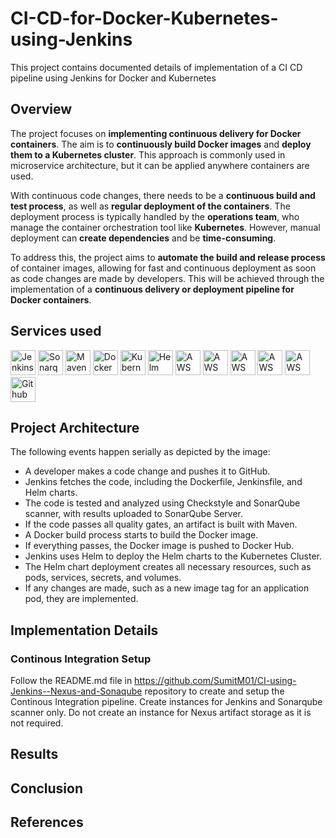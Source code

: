# CI-CD-for-Docker-Kubernetes-using-Jenkins
This project contains documented details of implementation of a CI CD pipeline using Jenkins for Docker and Kubernetes

## Overview
The project focuses on **implementing continuous delivery for Docker containers**. The aim is to **continuously build Docker images** and **deploy them to a Kubernetes cluster**. This approach is commonly used in microservice architecture, but it can be applied anywhere containers are used.

With continuous code changes, there needs to be a **continuous build and test process**, as well as **regular deployment of the containers**. The deployment process is typically handled by the **operations team**, who manage the container orchestration tool like **Kubernetes**. However, manual deployment can **create dependencies** and be **time-consuming**.

To address this, the project aims to **automate the build and release process** of container images, allowing for fast and continuous deployment as soon as code changes are made by developers. This will be achieved through the implementation of a **continuous delivery or deployment pipeline for Docker containers**.

## Services used
<div width="50%">
<img src="https://logowik.com/content/uploads/images/jenkins8460.jpg" height="40px" alt="Jenkins">
<img src="https://1.bp.blogspot.com/-zYP58acwgq8/X_2nBaX8ESI/AAAAAAAAAIg/T8Jzb-Pfr00_9rIYpaa6DECiNHmg6S-sgCLcBGAsYHQ/s320/sonarqube-logo-square-small.png" height="40px" alt="Sonarqube Scanner">
<img src="https://logowik.com/content/uploads/images/maven-apache3537.jpg" height="40px" alt="Maven">
<img src="https://logowik.com/content/uploads/images/301_docker.jpg" height="40px" alt="Docker">
<img src="https://logowik.com/content/uploads/images/kubernetes5574.jpg" height="40px" alt="Kubernetes">
<img src="https://logowik.com/content/uploads/images/helm6256.jpg" height="40px" alt="Helm">
<img src="https://seeklogo.com/images/A/aws-ec2-elastic-compute-cloud-logo-2F9E73DBA5-seeklogo.com.png" height="40px" alt="AWS EC2">
<img src="https://logowik.com/content/uploads/images/amazon-s37765.jpg" height="40px" alt="AWS S3">
<img src="https://seeklogo.com/images/A/aws-route-53-logo-EEB0D14819-seeklogo.com.png" height="40px" alt="AWS Route53">
<img src="https://seeklogo.com/images/A/aws-elastic-load-balancing-logo-73F2ABF601-seeklogo.com.png" height="40px" alt="AWS ELB">
<img src="https://seeklogo.com/images/A/aws-iam-identity-and-access-management-logo-99B1CACF5A-seeklogo.com.png" height="40px" alt="AWS IAM">
<img src="https://seeklogo.com/images/G/github-logo-5F384D0265-seeklogo.com.png" height="40px" alt="Github">
</div>

## Project Architecture

The following events happen serially as depicted by the image:
- A developer makes a code change and pushes it to GitHub.
- Jenkins fetches the code, including the Dockerfile, Jenkinsfile, and Helm charts.
- The code is tested and analyzed using Checkstyle and SonarQube scanner, with results uploaded to SonarQube Server.
- If the code passes all quality gates, an artifact is built with Maven.
- A Docker build process starts to build the Docker image.
- If everything passes, the Docker image is pushed to Docker Hub.
- Jenkins uses Helm to deploy the Helm charts to the Kubernetes Cluster.
- The Helm chart deployment creates all necessary resources, such as pods, services, secrets, and volumes.
- If any changes are made, such as a new image tag for an application pod, they are implemented.

## Implementation Details

### Continous Integration Setup
Follow the README.md file in https://github.com/SumitM01/CI-using-Jenkins--Nexus-and-Sonaqube repository to create and setup the Continous Integration pipeline. Create instances for Jenkins and Sonarqube scanner only. Do not create an instance for Nexus artifact storage as it is not required.

## Results

## Conclusion

## References
